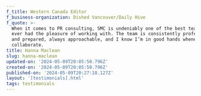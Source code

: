 ```yaml
---
f_title: Western Canada Editor
f_business-organization: Dished Vancouver/Daily Hive
f_quote: >-
  When it comes to PR consulting, SMC is undeniably one of the best teams I’ve
  ever had the pleasure of working with. The team is consistently professional
  and prepared, always approachable, and I know I’m in good hands whenever we
  collaborate.
title: Hanna Maclean
slug: hanna-maclean
updated-on: '2024-05-09T20:05:50.796Z'
created-on: '2024-05-09T20:05:50.796Z'
published-on: '2024-05-09T20:27:18.127Z'
layout: '[testimonials].html'
tags: testimonials
---
```



